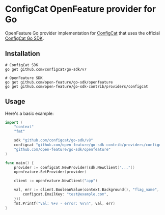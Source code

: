 # ConfigCat OpenFeature provider for Go

OpenFeature Go provider implementation for [ConfigCat](https://configcat.com) that uses the official [ConfigCat Go SDK](https://github.com/configcat/go-sdk).

## Installation

```shell
# ConfigCat SDK
go get github.com/configcat/go-sdk/v7

# OpenFeature SDK
go get github.com/open-feature/go-sdk/openfeature
go get github.com/open-feature/go-sdk-contrib/providers/configcat
```

## Usage

Here's a basic example:

```go
import (
	"context"
	"fmt"

	sdk "github.com/configcat/go-sdk/v8"
	configcat "github.com/open-feature/go-sdk-contrib/providers/configcat/pkg"
	"github.com/open-feature/go-sdk/openfeature"
)

func main() {
	provider := configcat.NewProvider(sdk.NewClient("..."))
	openfeature.SetProvider(provider)

	client := openfeature.NewClient("app")

	val, err := client.BooleanValue(context.Background(), "flag_name", false, openfeature.NewEvaluationContext("123", map[string]any{
		configcat.EmailKey: "test@example.com",
	}))
	fmt.Printf("val: %+v - error: %v\n", val, err)
}
```
